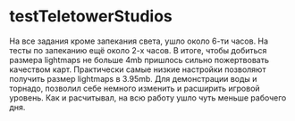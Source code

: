 # testTeletowerStudios

На все задания кроме запекания света, ушло около 6-ти часов.
На тесты по запеканию ещё около 2-х часов. В итоге, чтобы добиться размера
lightmaps не больше 4mb пришлось сильно пожертвовать качеством карт.
Практически самые низкие настройки позволяют получить размер lightmaps в 3.95mb.
Для демонстрации воды и торнадо, позволил себе немного изменить и расширить
игровой уровень.
Как и расчитывал, на всю работу ушло чуть меньше рабочего дня.
 
